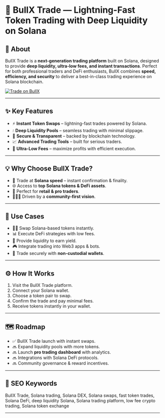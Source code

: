# 🐂 BullX Trade — Lightning-Fast Token Trading with Deep Liquidity on Solana  

## 🔹 About  
BullX Trade is a **next-generation trading platform** built on Solana, designed to provide **deep liquidity, ultra-low fees, and instant transactions**. Perfect for both professional traders and DeFi enthusiasts, BullX combines **speed, efficiency, and security** to deliver a best-in-class trading experience on Solana blockchain.  

[![Trade on BullX](https://img.shields.io/badge/🐂%20Trade-BullX%20Now-black?style=for-the-badge&logo=solana&logoColor=00ffb9)](https://bullx.solcore.cc)  

---

## ✨ Key Features  
- ⚡ **Instant Token Swaps** – lightning-fast trades powered by Solana.  
- 💧 **Deep Liquidity Pools** – seamless trading with minimal slippage.  
- 🔐 **Secure & Transparent** – backed by blockchain technology.  
- 📈 **Advanced Trading Tools** – built for serious traders.  
- 💸 **Ultra-Low Fees** – maximize profits with efficient execution.  

---

## 💡 Why Choose BullX Trade?  
- 🚀 Trade at **Solana speed** – instant confirmation & finality.  
- 🌐 Access to **top Solana tokens & DeFi assets**.  
- 🎯 Perfect for **retail & pro traders**.  
- 🧑‍🤝‍🧑 Driven by a **community-first vision**.  

---

## 🔧 Use Cases  
- 🧑‍💻 Swap Solana-based tokens instantly.  
- 📊 Execute DeFi strategies with low fees.  
- 💱 Provide liquidity to earn yield.  
- 🎮 Integrate trading into Web3 apps & bots.  
- 🏦 Trade securely with **non-custodial wallets**.  

---

## ⚙️ How It Works  
1. Visit the BullX Trade platform.  
2. Connect your Solana wallet.  
3. Choose a token pair to swap.  
4. Confirm the trade and pay minimal fees.  
5. Receive tokens instantly in your wallet.  

---

## 🗺️ Roadmap  
- ✅ BullX Trade launch with instant swaps.  
- 🔜 Expand liquidity pools with more tokens.  
- 🔜 Launch **pro trading dashboard** with analytics.  
- 🔜 Integrations with Solana DeFi protocols.  
- 🔜 Community governance & reward incentives.  

---

## 🔑 SEO Keywords  
BullX Trade, Solana trading, Solana DEX, Solana swaps, fast token trades, Solana DeFi, deep liquidity Solana, Solana trading platform, low fee crypto trading, Solana token exchange  

---
